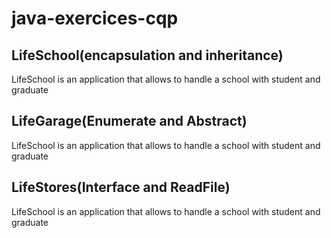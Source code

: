 # java-exercices-cqp
##  LifeSchool(encapsulation and inheritance)

LifeSchool is an application that allows to handle a school with student and graduate

## LifeGarage(Enumerate and Abstract)

LifeSchool is an application that allows to handle a school with student and graduate

## LifeStores(Interface and ReadFile)

LifeSchool is an application that allows to handle a school with student and graduate
